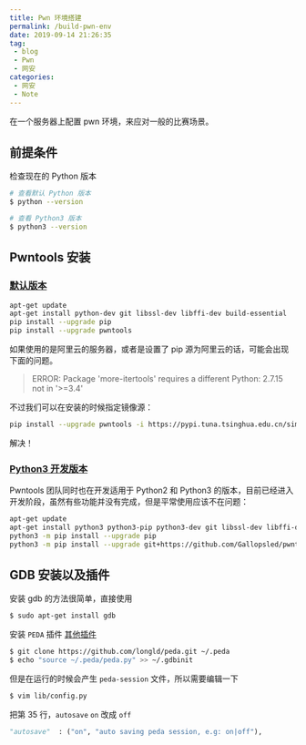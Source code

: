 ```yaml
---
title: Pwn 环境搭建
permalink: /build-pwn-env
date: 2019-09-14 21:26:35
tag: 
 - blog
 - Pwn
 - 网安
categories:
 - 网安
 - Note
---
```


 在一个服务器上配置 pwn 环境，来应对一般的比赛场景。

<!-- more -->

## 前提条件

检查现在的 Python 版本

~~~bash
# 查看默认 Python 版本
$ python --version

# 查看 Python3 版本
$ python3 --version
~~~

## Pwntools 安装

### [默认版本](https://github.com/Gallopsled/pwntools/)

```bash
apt-get update
apt-get install python-dev git libssl-dev libffi-dev build-essential
pip install --upgrade pip
pip install --upgrade pwntools
```

如果使用的是阿里云的服务器，或者是设置了 pip 源为阿里云的话，可能会出现下面的问题。

> ERROR: Package 'more-itertools' requires a different Python: 2.7.15 not in '>=3.4'

不过我们可以在安装的时候指定镜像源：

```bash
pip install --upgrade pwntools -i https://pypi.tuna.tsinghua.edu.cn/simple
```

解决！

### [Python3 开发版本](https://github.com/Gallopsled/pwntools/tree/dev3)

Pwntools 团队同时也在开发适用于 Python2 和 Python3 的版本，目前已经进入开发阶段，虽然有些功能并没有完成，但是平常使用应该不在问题：

```bash
apt-get update
apt-get install python3 python3-pip python3-dev git libssl-dev libffi-dev build-essential
python3 -m pip install --upgrade pip
python3 -m pip install --upgrade git+https://github.com/Gallopsled/pwntools.git@dev3
```

## GDB 安装以及插件

安装 gdb 的方法很简单，直接使用

```bash
$ sudo apt-get install gdb
```

安装 `PEDA` 插件 [其他插件](https://blog.csdn.net/gatieme/article/details/63254211)

```bash
$ git clone https://github.com/longld/peda.git ~/.peda
$ echo "source ~/.peda/peda.py" >> ~/.gdbinit
```

但是在运行的时候会产生 `peda-session` 文件，所以需要编辑一下

```bash
$ vim lib/config.py
```

把第 35 行，`autosave` `on` 改成 `off`

```python
"autosave"  : ("on", "auto saving peda session, e.g: on|off"),
```